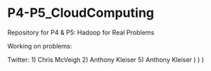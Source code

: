 P4-P5_CloudComputing
====================

Repository for P4 &amp; P5: Hadoop for Real Problems

Working on problems:

Twitter:
    1) Chris McVeigh
    2) Anthony Kleiser
    5) Anthony Kleiser
    )
    )
    )

